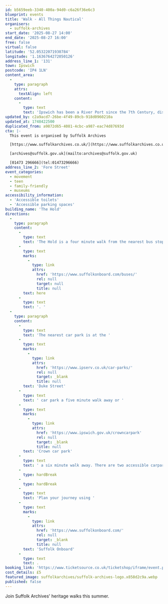 ```yaml
---
id: b5659eeb-3340-400a-94d0-c6a26f36e6c3
blueprint: events
title: 'Walk - All Things Nautical'
organisers:
  - suffolk-archives
start_date: '2025-08-27 14:00'
end_date: '2025-08-27 16:00'
free: false
virtual: false
latitude: '52.05322071930784'
longitude: '1.1636764272050126'
address_line_1: '131'
town: Ipswich
postcode: 'IP4 1LN'
content_area:
  -
    type: paragraph
    attrs:
      textAlign: left
    content:
      -
        type: text
        text: 'Ipswich has been a River Port since the 7th Century, discover its history and recent redevelopment on this Waterside Walk, and hear tales of sailors and smugglers, shipbuilding and the Press Gang.'
updated_by: c2a9acd7-26be-4f49-89cb-918d0960210a
updated_at: 1748422500
duplicated_from: a9872d65-4081-4cbc-a987-eac74d87693d
cta: |-
  This event is organised by Suffolk Archives

  [https://www.suffolkarchives.co.uk/](https://www.suffolkarchives.co.uk/)

  [archives@suffolk.gov.uk](mailto:archives@suffolk.gov.uk)

  [01473 296666](tel:01473296666)
address_line_2: 'Fore Street'
event_categories:
  - movement
  - teen
  - family-friendly
  - museums
accessibility_information:
  - 'Accessible toilets'
  - 'Accessible parking spaces'
building_name: 'The Hold'
directions:
  -
    type: paragraph
    content:
      -
        type: text
        text: 'The Hold is a four minute walk from the nearest bus stop - see the latest bus timetables '
      -
        type: text
        marks:
          -
            type: link
            attrs:
              href: 'https://www.suffolkonboard.com/buses/'
              rel: null
              target: null
              title: null
        text: here
      -
        type: text
        text: '. '
  -
    type: paragraph
    content:
      -
        type: text
        text: 'The nearest car park is at the '
      -
        type: text
        marks:
          -
            type: link
            attrs:
              href: 'https://www.ipserv.co.uk/car-parks/'
              rel: null
              target: _blank
              title: null
        text: 'Duke Street'
      -
        type: text
        text: ' car park a five minute walk away or '
      -
        type: text
        marks:
          -
            type: link
            attrs:
              href: 'https://www.ipswich.gov.uk/crowncarpark'
              rel: null
              target: _blank
              title: null
        text: 'Crown car park'
      -
        type: text
        text: ' a six minute walk away. There are two accessible carpark spaces for blue badge holders in The Hold car park.'
      -
        type: hardBreak
      -
        type: hardBreak
      -
        type: text
        text: 'Plan your journey using '
      -
        type: text
        marks:
          -
            type: link
            attrs:
              href: 'https://www.suffolkonboard.com/'
              rel: null
              target: _blank
              title: null
        text: 'Suffolk Onboard'
      -
        type: text
        text: .
booking_link: 'https://www.ticketsource.co.uk/ticketshop/iframe/event.php?eventhash=e-vxbdkv&target=&iframe=true'
cost_details: £5
featured_image: suffolkarchives/suffolk-archives-logo.x858d2c9a.webp
published: false
---
```

Join Suffolk Archives' heritage walks this summer.